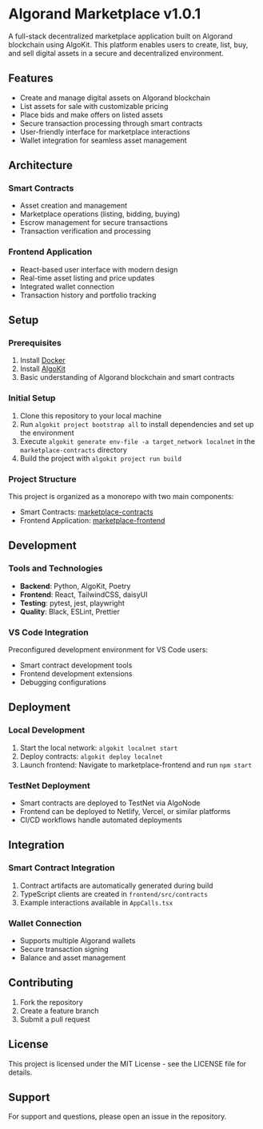 # Algorand Marketplace v1.0.1

A full-stack decentralized marketplace application built on Algorand blockchain using AlgoKit. This platform enables users to create, list, buy, and sell digital assets in a secure and decentralized environment.

## Features

- Create and manage digital assets on Algorand blockchain
- List assets for sale with customizable pricing
- Place bids and make offers on listed assets
- Secure transaction processing through smart contracts
- User-friendly interface for marketplace interactions
- Wallet integration for seamless asset management

## Architecture

### Smart Contracts

- Asset creation and management
- Marketplace operations (listing, bidding, buying)
- Escrow management for secure transactions
- Transaction verification and processing

### Frontend Application

- React-based user interface with modern design
- Real-time asset listing and price updates
- Integrated wallet connection
- Transaction history and portfolio tracking

## Setup

### Prerequisites

1. Install [Docker](https://www.docker.com/)
2. Install [AlgoKit](https://github.com/algorandfoundation/algokit-cli#install)
3. Basic understanding of Algorand blockchain and smart contracts

### Initial Setup

1. Clone this repository to your local machine
2. Run `algokit project bootstrap all` to install dependencies and set up the environment
3. Execute `algokit generate env-file -a target_network localnet` in the `marketplace-contracts` directory
4. Build the project with `algokit project run build`

### Project Structure

This project is organized as a monorepo with two main components:

- Smart Contracts: [marketplace-contracts](projects/marketplace-contracts/README.md)
- Frontend Application: [marketplace-frontend](projects/marketplace-frontend/README.md)

## Development

### Tools and Technologies

- **Backend**: Python, AlgoKit, Poetry
- **Frontend**: React, TailwindCSS, daisyUI
- **Testing**: pytest, jest, playwright
- **Quality**: Black, ESLint, Prettier

### VS Code Integration

Preconfigured development environment for VS Code users:

- Smart contract development tools
- Frontend development extensions
- Debugging configurations

## Deployment

### Local Development

1. Start the local network: `algokit localnet start`
2. Deploy contracts: `algokit deploy localnet`
3. Launch frontend: Navigate to marketplace-frontend and run `npm start`

### TestNet Deployment

- Smart contracts are deployed to TestNet via AlgoNode
- Frontend can be deployed to Netlify, Vercel, or similar platforms
- CI/CD workflows handle automated deployments

## Integration

### Smart Contract Integration

1. Contract artifacts are automatically generated during build
2. TypeScript clients are created in `frontend/src/contracts`
3. Example interactions available in `AppCalls.tsx`

### Wallet Connection

- Supports multiple Algorand wallets
- Secure transaction signing
- Balance and asset management

## Contributing

1. Fork the repository
2. Create a feature branch
3. Submit a pull request

## License

This project is licensed under the MIT License - see the LICENSE file for details.

## Support

For support and questions, please open an issue in the repository.

